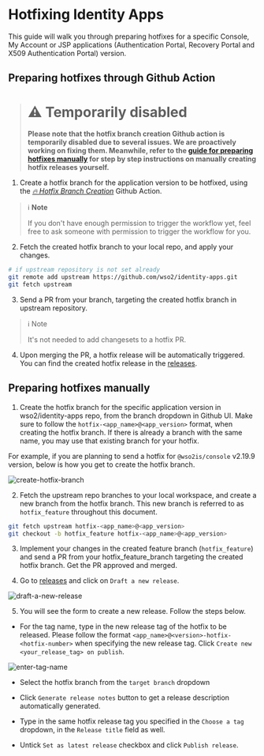# Hotfixing Identity Apps

This guide will walk you through preparing hotfixes for a specific Console, My Account or JSP applications (Authentication Portal, Recovery Portal and X509 Authentication Portal) version.

## Preparing hotfixes through Github Action

> # ⚠️ Temporarily disabled
>
> **Please note that the hotfix branch creation Github action is temporarily disabled due to several issues. We are proactively working on fixing them. Meanwhile, refer to the [guide for preparing hotfixes manually](#preparing-hotfixes-manually) for step by step instructions on manually creating hotfix releases yourself.**

1. Create a hotfix branch for the application version to be hotfixed, using the [*🔥 Hotfix Branch Creation*](https://github.com/wso2/identity-apps/actions/workflows/hotfix-branch-creation.yml) Github Action.

> ℹ️ **Note**
>
> If you don't have enough permission to trigger the workflow yet, feel free to ask someone with permission to trigger the workflow for you.

2. Fetch the created hotfix branch to your local repo, and apply your changes.

```bash
# if upstream repository is not set already
git remote add upstream https://github.com/wso2/identity-apps.git
git fetch upstream
```

3. Send a PR from your branch, targeting the created hotfix branch in upstream repository.

> ℹ️ Note
>
> It's not needed to add changesets to a hotfix PR.

4. Upon merging the PR, a hotfix release will be automatically triggered. You can find the created hotfix release in the [releases](https://github.com/wso2/identity-apps/releases).

## Preparing hotfixes manually

1. Create the hotfix branch for the specific application version in wso2/identity-apps repo, from the branch dropdown in Github UI. Make sure to follow the `hotfix-<app_name>@<app_version>` format, when creating the hotfix branch. If there is already a branch with the same name, you may use that existing branch for your hotfix.

For example, if you are planning to send a hotfix for `@wso2is/console` v2.19.9 version, below is how you get to create the hotfix branch.

![create-hotfix-branch](https://i.imgur.com/YQBtOsm.png)

2. Fetch the upstream repo branches to your local workspace, and create a new branch from the hotfix branch. This new branch is referred to as `hotfix_feature` throughout this document.

```bash
git fetch upstream hotfix-<app_name>@<app_version>
git checkout -b hotfix_feature hotfix-<app_name>@<app_version>
```

3. Implement your changes in the created feature branch (`hotfix_feature`) and send a PR from your hotfix_feature_branch targeting the created hotfix branch. Get the PR approved and merged.

4. Go to [releases](https://github.com/wso2/identity-apps/releases) and click on `Draft a new release`.

![draft-a-new-release](https://i.imgur.com/LiACkDj.png)

5. You will see the form to create a new release. Follow the steps below.

- For the tag name, type in the new release tag of the hotfix to be released. Please follow the format `<app_name>@<version>-hotfix-<hotfix-number>` when specifying the new release tag. Click `Create new <your_release_tag> on publish`. 

![enter-tag-name](https://i.imgur.com/2hEUI5s.png)

- Select the hotfix branch from the `target branch` dropdown

- Click `Generate release notes` button to get a release description automatically generated.

- Type in the same hotfix release tag you specified in the `Choose a tag` dropdown, in the `Release title` field as well.

- Untick `Set as latest release` checkbox and click `Publish release`.
